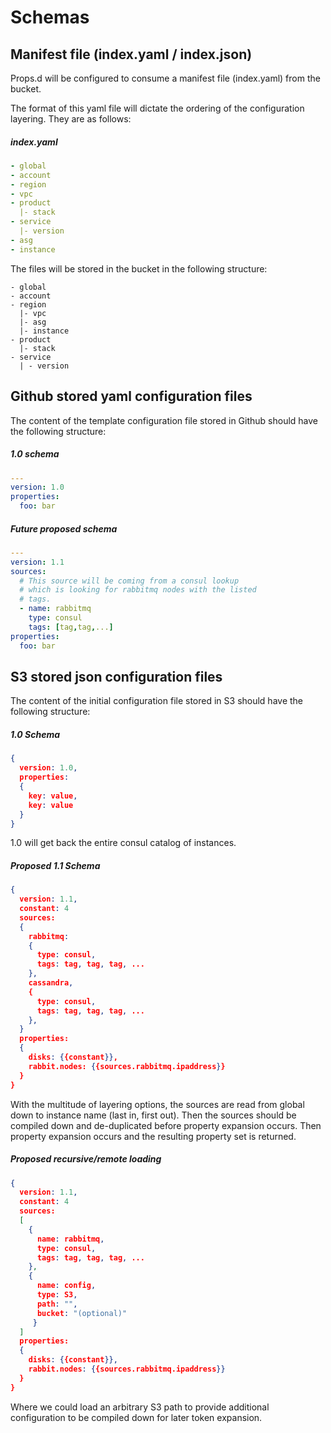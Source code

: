 # Schemas

## Manifest file (index.yaml / index.json)
Props.d will be configured to consume a manifest file (index.yaml) from the <s3 bucket name here> bucket.

The format of this yaml file will dictate the ordering of the configuration layering.  They are as follows:

##### index.yaml

```yaml
- global
- account
- region
- vpc
- product
  |- stack
- service
  |- version
- asg
- instance
```

The files will be stored in the <s3 bucket name here> bucket in the following structure:

```
- global
- account
- region
  |- vpc
  |- asg
  |- instance
- product
  |- stack
- service
  | - version
```

## Github stored yaml configuration files
The content of the template configuration file stored in Github should have the following structure:

##### 1.0 schema

```yaml
--- 
version: 1.0
properties:
  foo: bar
```  

##### Future proposed schema

```yaml
---
version: 1.1
sources:
  # This source will be coming from a consul lookup
  # which is looking for rabbitmq nodes with the listed
  # tags.
  - name: rabbitmq
    type: consul
    tags: [tag,tag,...]
properties:
  foo: bar
```  

## S3 stored json configuration files
The content of the initial configuration file stored in S3 should have the following structure:

##### 1.0 Schema

```json
{
  version: 1.0,
  properties:
  {
    key: value,
    key: value
  }
}
```
1.0 will get back the entire consul catalog of instances.

##### Proposed 1.1 Schema

```json
{
  version: 1.1,
  constant: 4
  sources: 
  {
    rabbitmq:
    {
      type: consul,
      tags: tag, tag, tag, ...
    },
    cassandra,
    {
      type: consul,
      tags: tag, tag, tag, ...
    },
  }
  properties:
  {
    disks: {{constant}},
    rabbit.nodes: {{sources.rabbitmq.ipaddress}}
  }
}
```

With the multitude of layering options, the sources are read from global down to instance name (last in, first out).  Then the sources should be compiled down and de-duplicated before property expansion occurs.  Then property expansion occurs and the resulting property set is returned.

##### Proposed recursive/remote loading

```json
{
  version: 1.1,
  constant: 4
  sources:
  [
    {
      name: rabbitmq,
      type: consul,
      tags: tag, tag, tag, ...
    },
    {
      name: config,
      type: S3,
      path: "",
      bucket: "(optional)"
     }
  ]
  properties:
  {
    disks: {{constant}},
    rabbit.nodes: {{sources.rabbitmq.ipaddress}}
  }
}
```
Where we could load an arbitrary S3 path to provide additional configuration to be compiled down for later token expansion.